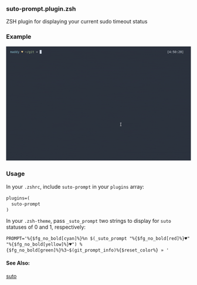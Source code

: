 ### suto-prompt.plugin.zsh

ZSH plugin for displaying your current sudo timeout status

### Example
![suto example](example.gif)

### Usage
In your `.zshrc`, include `suto-prompt` in your `plugins` array:

```shell
plugins=(
  suto-prompt
)
```

In your `.zsh-theme`, pass `_suto_prompt` two strings to display for `suto` statuses of 0 and 1, respectively:

```shell
PROMPT='%{$fg_no_bold[cyan]%}%n $(_suto_prompt "%{$fg_no_bold[red]%}♥" "%{$fg_no_bold[yellow]%}♥") %{$fg_no_bold[green]%}%3~$(git_prompt_info)%{$reset_color%} » '
```

#### See Also:
[suto](https://github.com/b0o/suto)

